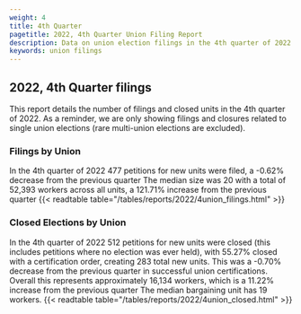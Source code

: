 ```yaml
---
weight: 4
title: 4th Quarter
pagetitle: 2022, 4th Quarter Union Filing Report
description: Data on union election filings in the 4th quarter of 2022
keywords: union filings
---
```


## 2022, 4th Quarter filings

This report details the number of filings and closed units in the 4th quarter of 2022. As a reminder, we are only showing filings and closures related to single union elections (rare multi-union elections are excluded).

### Filings by Union
In the 4th quarter of 2022 477 petitions for new units were filed, a -0.62% decrease from the previous quarter The median size was 20 with a total of 52,393 workers across all units, a 121.71% increase from the previous quarter
{{< readtable table="/tables/reports/2022/4union_filings.html" >}}

### Closed Elections by Union
In the 4th quarter of 2022 512 petitions for new units were closed (this includes petitions where no election was ever held), with 55.27% closed with a certification order, creating 283 total new units. This was a -0.70% decrease from the previous quarter in successful union certifications. Overall this represents approximately 16,134 workers, which is a 11.22% increase from the previous quarter The median bargaining unit has 19 workers.
{{< readtable table="/tables/reports/2022/4union_closed.html" >}}
